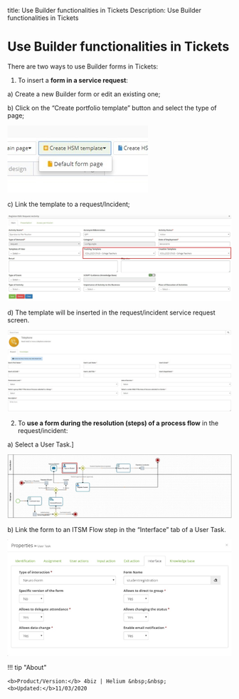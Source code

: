 title: Use Builder functionalities in Tickets
Description: Use Builder functionalities in Tickets

# Use Builder functionalities in Tickets

There are two ways to use Builder forms in Tickets:

1.	To insert a **form in a service request**:

   a)  Create a new Builder form or edit an existing one;

   b) Click on the “Create portfolio template” button and select the type of page;
    
 ![User Task](images/builder-sm-1.jpg)

   c)  Link the template to a request/Incident;

![User Task](images/builder-sm-2.jpg)
     
   d)  The template will be inserted in the request/incident service request screen.
    
![User Task](images/builder-sm-3.jpg)
    

2.  To **use a form during the resolution (steps) of a process flow** in the request/incident:

   a)  Select a User Task.]

![User Task](images/builder-sm-4.png)
    
   b)  Link the form to an ITSM Flow step in the “Interface” tab of a User Task.
    
 ![User Task](images/builder-sm-5.png)
    

!!! tip "About"

    <b>Product/Version:</b> 4biz | Helium &nbsp;&nbsp;
    <b>Updated:</b>11/03/2020

